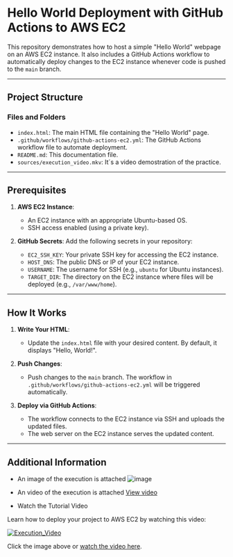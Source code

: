 # Hello World Deployment with GitHub Actions to AWS EC2

This repository demonstrates how to host a simple "Hello World" webpage on an AWS EC2 instance. It also includes a GitHub Actions workflow to automatically deploy changes to the EC2 instance whenever code is pushed to the `main` branch.

---

## Project Structure

### Files and Folders
- `index.html`: The main HTML file containing the "Hello World" page.
- `.github/workflows/github-actions-ec2.yml`: The GitHub Actions workflow file to automate deployment.
- `README.md`: This documentation file.
- `sources/execution_video.mkv`: It´s a video demostration of the practice.

---

## Prerequisites

1. **AWS EC2 Instance**:
   - An EC2 instance with an appropriate Ubuntu-based OS.
   - SSH access enabled (using a private key).

2. **GitHub Secrets**:
   Add the following secrets in your repository:
   - `EC2_SSH_KEY`: Your private SSH key for accessing the EC2 instance.
   - `HOST_DNS`: The public DNS or IP of your EC2 instance.
   - `USERNAME`: The username for SSH (e.g., `ubuntu` for Ubuntu instances).
   - `TARGET_DIR`: The directory on the EC2 instance where files will be deployed (e.g., `/var/www/home`).

---

## How It Works

1. **Write Your HTML**:
   - Update the `index.html` file with your desired content. By default, it displays "Hello, World!".

2. **Push Changes**:
   - Push changes to the `main` branch. The workflow in `.github/workflows/github-actions-ec2.yml` will be triggered automatically.

3. **Deploy via GitHub Actions**:
   - The workflow connects to the EC2 instance via SSH and uploads the updated files.
   - The web server on the EC2 instance serves the updated content.

---

## Additional Information

  - An image of the execution is attached
    ![image](https://github.com/user-attachments/assets/ceba9751-2987-4d22-9c80-23d6fda94a14)

    
  - An video of the execution is attached
    [View video](sources/execution_video.mkv)
  
  
  - Watch the Tutorial Video

   Learn how to deploy your project to AWS EC2 by watching this video:

   [![Execution_Video](https://img.youtube.com/vi/OwbJuIfShNo/0.jpg)](https://www.youtube.com/watch?v=OwbJuIfShNo&ab_channel=AntonySebasti%C3%A1nP%C3%A9rezGaona)

   Click the image above or [watch the video here](https://www.youtube.com/watch?v=OwbJuIfShNo&ab_channel=AntonySebasti%C3%A1nP%C3%A9rezGaona).
